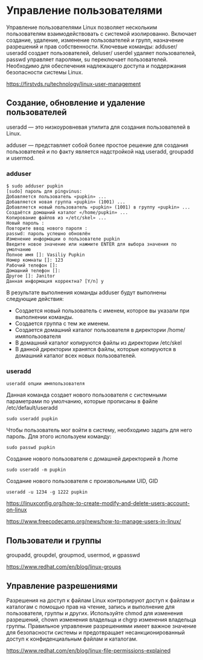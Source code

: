 # Управление пользователями
Управление пользователями Linux позволяет нескольким пользователям взаимодействовать с системой изолированно.
Включает создание, удаление, изменение пользователей и групп, назначение разрешений и прав собственности. Ключевые команды: adduser/ useradd создает пользователей, deluser/ userdel удаляет пользователей, passwd управляет паролями, su переключает пользователей. Необходимо для обеспечения надлежащего доступа и поддержания безопасности системы Linux.

https://firstvds.ru/technology/linux-user-management

## Создание, обновление и удаление пользователей
useradd — это низкоуровневая утилита для создания пользователей в Linux.

adduser — представляет собой более простое решение для создания пользователей и по факту является надстройкой над useradd, groupadd и usermod.

### adduser
```commandline
$ sudo adduser pupkin
[sudo] пароль для pingvinus:
Добавляется пользователь «pupkin» ...
Добавляется новая группа «pupkin» (1001) ...
Добавляется новый пользователь «pupkin» (1001) в группу «pupkin» ...
Создаётся домашний каталог «/home/pupkin» ...
Копирование файлов из «/etc/skel» ...
Новый пароль :
Повторите ввод нового пароля :
passwd: пароль успешно обновлён
Изменение информации о пользователе pupkin
Введите новое значение или нажмите ENTER для выбора значения по умолчанию
Полное имя []: Vasiliy Pupkin
Номер комнаты []: 123
Рабочий телефон []:
Домашний телефон []:
Другое []: Janitor
Данная информация корректна? [Y/n] y
```
В результате выполнения команды adduser будут выполнены следующие действия:

* Создается новый пользователь с именем, которое вы указали при выполнении команды.
* Создается группа с тем же именем.
* Создается домашний каталог пользователя в директории /home/имяпользователя
* В домашний каталог копируются файлы из директории /etc/skel
* В данной директории хранятся файлы, которые копируются в домашний каталог всех новых пользователей.

### useradd
```commandline
useradd опции имяпользователя
```
Данная команда создает нового пользователя с системными параметрами по умолчанию, которые прописаны в файле /etc/default/useradd
```commandline
sudo useradd pupkin
```
Чтобы пользователь мог войти в систему, необходимо задать для него пароль. Для этого используем команду:
```commandline
sudo passwd pupkin
```
Создание нового пользователя с домашней директорией в /home
```commandline
sudo useradd -m pupkin
```
Создание нового пользователя с произвольными UID, GID
```commandline
useradd -u 1234 -g 1222 pupkin
```

https://linuxconfig.org/how-to-create-modify-and-delete-users-account-on-linux

https://www.freecodecamp.org/news/how-to-manage-users-in-linux/

## Пользователи и группы

groupadd, groupdel, groupmod, usermod, и gpasswd

https://www.redhat.com/en/blog/linux-groups

## Управление разрешениями
Разрешения на доступ к файлам Linux контролируют доступ к файлам и каталогам с помощью прав на чтение, запись и выполнение для пользователя, группы и других. Используйте chmod для изменения разрешений, chown изменения владельца и chgrp изменения владельца группы. Правильное управление разрешениями имеет важное значение для безопасности системы и предотвращает несанкционированный доступ к конфиденциальным файлам и каталогам.

https://www.redhat.com/en/blog/linux-file-permissions-explained

